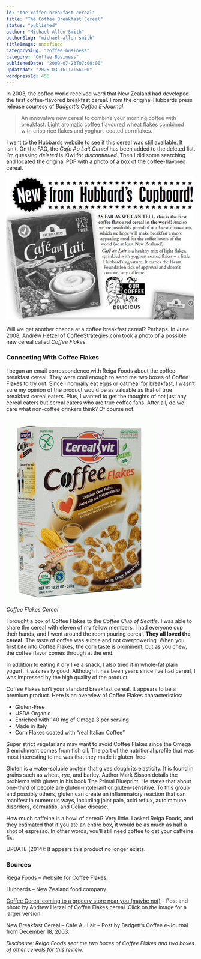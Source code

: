 ```yaml
---
id: "the-coffee-breakfast-cereal"
title: "The Coffee Breakfast Cereal"
status: "published"
author: "Michael Allen Smith"
authorSlug: "michael-allen-smith"
titleImage: undefined
categorySlug: "coffee-business"
category: "Coffee Business"
publishedDate: "2009-07-23T07:00:00"
updatedAt: "2025-03-16T17:56:00"
wordpressId: 456
---
```


In 2003, the coffee world received word that New Zealand had developed the first coffee-flavored breakfast cereal. From the original Hubbards press release courtesy of *Badgett’s Coffee E-Journal*:

> An innovative new cereal to combine your morning coffee with breakfast. Light aromatic coffee flavoured wheat flakes combined with crisp rice flakes and yoghurt-coated cornflakes.

I went to the Hubbards website to see if this cereal was still available. It isn’t. On the FAQ, the *Cafe Au Lait Cereal* has been added to the deleted list. I’m guessing *deleted* is Kiwi for *discontinued*. Then I did some searching and located the original PDF with a photo of a box of the coffee-flavored cereal.

![coffee cereal](coffee-cereal-500x3821.jpg)

Will we get another chance at a coffee breakfast cereal? Perhaps. In June 2008, Andrew Hetzel of CoffeeStrategies.com took a photo of a possible new cereal called *Coffee Flakes*.

### Connecting With Coffee Flakes

I began an email correspondence with Reiga Foods about the coffee breakfast cereal. They were cool enough to send me two boxes of Coffee Flakes to try out. Since I normally eat eggs or oatmeal for breakfast, I wasn’t sure my opinion of the product would be as valuable as that of true breakfast cereal eaters. Plus, I wanted to get the thoughts of not just any cereal eaters but cereal eaters who are true coffee fans. After all, do we care what non-coffee drinkers think? Of course not.

![Coffee Flakes Cereal](coffee-flakes-397x500.gif)  
*Coffee Flakes Cereal*

I brought a box of Coffee Flakes to the *Coffee Club of Seattle*. I was able to share the cereal with eleven of my fellow members. I had everyone cup their hands, and I went around the room pouring cereal. **They all loved the cereal.** The taste of coffee was subtle and not overpowering. When you first bite into Coffee Flakes, the corn taste is prominent, but as you chew, the coffee flavor comes through at the end.

In addition to eating it dry like a snack, I also tried it in whole-fat plain yogurt. It was really good. Although it has been years since I’ve had cereal, I was impressed by the high quality of the product.

Coffee Flakes isn’t your standard breakfast cereal. It appears to be a premium product. Here is an overview of Coffee Flakes characteristics:

-   Gluten-Free
-   USDA Organic
-   Enriched with 140 mg of Omega 3 per serving
-   Made in Italy
-   Corn Flakes coated with “real Italian Coffee”

Super strict vegetarians may want to avoid Coffee Flakes since the Omega 3 enrichment comes from fish oil. The part of the nutritional profile that was most interesting to me was that they made it gluten-free.

Gluten is a water-soluble protein that gives dough its elasticity. It is found in grains such as wheat, rye, and barley. Author Mark Sisson details the problems with gluten in his book The Primal Blueprint. He states that about one-third of people are gluten-intolerant or gluten-sensitive. To this group and possibly others, gluten can create an inflammatory reaction that can manifest in numerous ways, including joint pain, acid reflux, autoimmune disorders, dermatitis, and Celiac disease.

How much caffeine is a bowl of cereal? Very little. I asked Reiga Foods, and they estimated that if you ate an entire box, it would be as much as half a shot of espresso. In other words, you’ll still need coffee to get your caffeine fix.

UPDATE (2014): It appears this product no longer exists.

### Sources

Riega Foods – Website for Coffee Flakes.

Hubbards – New Zealand food company.

[Coffee Cereal coming to a grocery store near you (maybe not)](https://www.coffeestrategies.com/2008/06/30/coffee-cereal-coming-to-a-grocery-store-near-you-maybe-not/) – Post and photo by Andrew Hetzel of Coffee Flakes cereal. Click on the image for a larger version.

New Breakfast Cereal – Cafe Au Lait – Post by Badgett’s Coffee e-Journal from December 18, 2003.

*Disclosure: Reiga Foods sent me two boxes of Coffee Flakes and two boxes of other cereals for this review.*